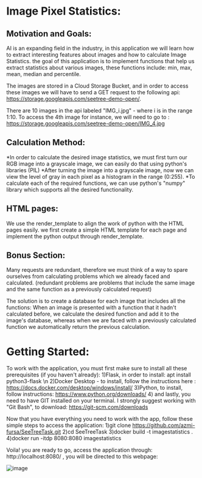 # Image Pixel Statistics:

## Motivation and Goals:
AI is an expanding field in the industry, in this application we will learn how to extract interesting features about images and how to calculate Image Statistics.
the goal of this application is to implement functions that help us extract statistics about various images, these functions include: min, max, mean, median and percentile.

The images are stored in a Cloud Storage Bucket, and in order to access these images we will have to send a GET request to the following api:  https://storage.googleapis.com/seetree-demo-open/.

There are 10 images in the api labeled "IMG_i.jpg" - where i is in the range 1:10. To access the 4th image for instance, we will need to go to : https://storage.googleapis.com/seetree-demo-open/IMG_4.jpg

## Calculation Method:

*In order to calculate the desired image statistics, we must first turn our RGB image into a grayscale image, we can easily do that using python's libraries (PIL)
*After turning the image into a grayscale image, now we can view the level of gray in each pixel as a histogram in the range (0:255).
*To calculate each of the required functions, we can use python's "numpy" library which supports all the desired functionality.

## HTML pages:
We use the render_template to align the work of python with the HTML pages easily. we first create a simple HTML template for each page and implement the python output through render_template.

## Bonus Section:
Many requests are redundant, therefore we must think of a way to spare ourselves from calculating problems which we already faced and calculated.
(redundant problems are problems that include the same image and the same function as a previously calculated request)

The solution is to create a database for each image that includes all the functions: When an image is presented with a function that it hadn't calculated before, we calculate the desired function and add it to the image's database, whereas when we are faced with a previously calculated function we automatically return the previous calculation. 

# Getting Started:
To work with the application, you must first make sure to install all these prerequisites (if you haven't already):
1)Flask, in order to install: apt install python3-flask \n
2)Docker Desktop - to install, follow the instructions here : https://docs.docker.com/desktop/windows/install/
3)Python, to install, follow instructions: https://www.python.org/downloads/
4) and lastly, you need to have GIT installed on your terminal. I strongly suggest working with "Git Bash", to download: https://git-scm.com/downloads

Now that you have everything you need to work with the app, follow these simple steps to access the application:
1)git clone https://github.com/azmi-fursa/SeeTreeTask.git
2)cd SeeTreeTask
3)docker build -t imagestatistics .
4)docker run -itdp 8080:8080 imagestatistics

Voila! you are ready to go, access the application through: http://localhost:8080/ , you will be directed to this webpage:

![image](https://user-images.githubusercontent.com/91056755/140448754-48cd6377-434c-4dcb-802a-b14e7192716a.png)


